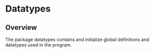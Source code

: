 # Datatypes

## Overview
The package datatypes contains and initialize global definitions and datatypes used in the program. 